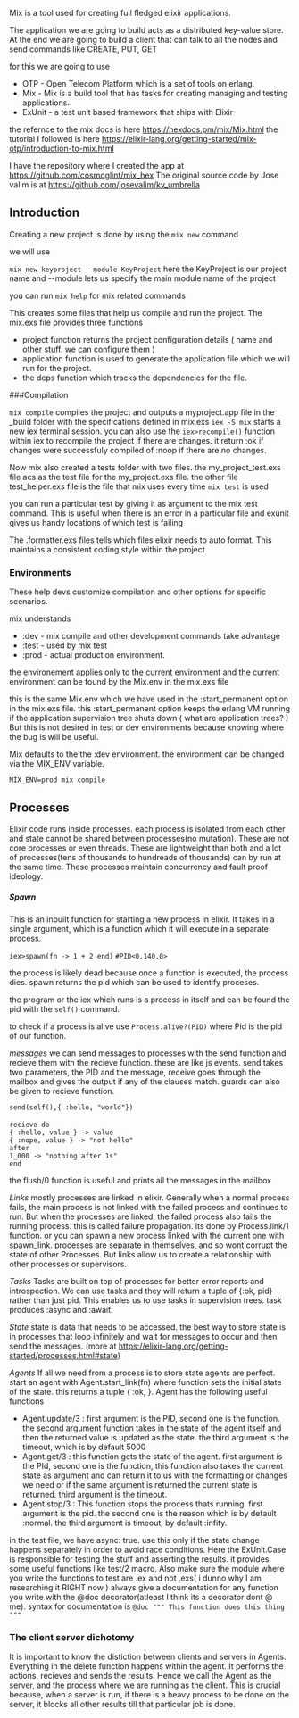 Mix is a tool used for creating full fledged elixir applications.

The application we are going to build acts as a distributed key-value store. At the end we are going to build a client that can talk to all the nodes and send commands like CREATE, PUT, GET


for this we are going to use
- OTP - Open Telecom Platform which is a set of tools on erlang.
- Mix - Mix is a build tool that has tasks for creating managing and testing applications.
- ExUnit - a test unit based framework that ships with Elixir

the refernce to the mix docs is here https://hexdocs.pm/mix/Mix.html
the tutorial I followed is here https://elixir-lang.org/getting-started/mix-otp/introduction-to-mix.html


I have the repository where I created the app at https://github.com/cosmoglint/mix_hex
The original source code by Jose valim is at https://github.com/josevalim/kv_umbrella







## Introduction
Creating a new project is done by using the `mix new` command

we will use

`mix new keyproject --module KeyProject` here the KeyProject is our project name and --module lets us specify the main module name of the project


you can run `mix help` for mix related commands



This creates some files that help us compile and run the project. The mix.exs file provides three functions

- project function returns the project configuration details ( name and other stuff. we can configure them )
- application function is used to generate the application file which we will run for the project.
- the deps function which tracks the dependencies for the file.

###Compilation



`mix compile` compiles the project and outputs a myproject.app file in the _build folder with the specifications defined in mix.exs
`iex -S mix` starts a new iex terminal session. you can also use the `iex>recompile()` function within iex to recompile the project if there are changes. it return :ok if changes were successfuly compiled of :noop if there are no changes.


Now mix also created a tests folder with two files. the my_project_test.exs file acs as the test file for the my_project.exs file.
the other file test_helper.exs file is the file that mix uses every time `mix test` is used


you can run a particular test by giving it as argument to the mix test command. This is useful when there is an error in a particular file and exunit gives us handy locations of which test is failing


The .formatter.exs files tells which files elixir needs to auto format. This maintains a consistent coding style within the project


### Environments
These help devs customize compilation and other options for specific scenarios.

mix understands
- :dev - mix compile and other development commands take advantage
- :test - used by mix test
- :prod - actual production environment.

the environement applies only to the current environment and the current environment can be found by the Mix.env in the mix.exs file

this is the same Mix.env which we have used in the :start_permanent option in the mix.exs file.
this :start_permanent option keeps the erlang VM running if the application supervision tree shuts down ( what are application trees? )
But this is not desired in test or dev environments because knowing where the bug is will be useful.



Mix defaults to the the :dev environment. the environment can be changed via the MIX_ENV variable.

`MIX_ENV=prod mix compile`







## Processes
Elixir code runs inside processes. each process is isolated from each other and state cannot be shared between processes(no mutation). These are not core processes or even threads. These are lightweight than both and a lot of processes(tens of thousands to hundreads of thousands) can by run at the same time. These processes maintain concurrency and fault proof ideology.

##### Spawn

This is an inbuilt function for starting a new process in elixir. It takes in a single argument, which is a function which it will execute in a separate process.

`iex>spawn(fn -> 1 + 2 end)`
`#PID<0.140.0>`

the process is likely dead because once a function is executed, the process dies. spawn returns the pid which can be used to identify proceses.

the program or the iex which runs is a process in itself and can be found the pid with the `self()` command.

to check if a process is alive use `Process.alive?(PID)` where Pid is the pid of our function.


*messages*
we can send messages to processes with the send function and recieve them with the recieve function. these are like js events.
send takes two parameters, the PID and the message, receive goes through the mailbox and gives the output if any of the clauses match. guards can also be given to recieve function.

`send(self(),{ :hello, "world"})`<br><br>
`recieve do`<br>
  `{ :hello, value } -> value`<br>
  `{ :nope, value } -> "not hello"`<br>
  `after`<br>
    `1_000 -> "nothing after 1s"`<br>
`end`

the flush/0 function is useful and prints all the messages in the mailbox

*Links*
mostly processes are linked in elixir. Generally when a normal process fails, the main process is not linked with the failed process and continues to run. But when the processes are linked, the failed process also fails the running process. this is called failure propagation. its done by Process.link/1 function. or you can spawn a new process linked with the current one with spawn_link. processes are separate in themselves, and so wont corrupt the state of other Processes. But links allow us to create a relationship with other processes or supervisors.


*Tasks*
Tasks are built on top of processes for better error reports and introspection.
We can use tasks and they will return a tuple of {:ok, pid} rather than just pid. This enables us to use tasks in supervision trees. task produces :async and :await.


*State*
state is data that needs to be accessed. the best way to store state is in processes that loop infinitely and wait for messages to occur and then send the messages. (more at https://elixir-lang.org/getting-started/processes.html#state)



*Agents*
If all we need from a process is to store state agents are perfect. start an agent with Agent.start_link(fn) where function sets the initial state of the state. this returns a tuple { :ok, <PID> }.
Agent has the following useful functions
- Agent.update/3 : first argument is the PID, second one is the function. the second argument function takes in the state of the agent itself and then the returned value is updated as the state. the third argument is the timeout, which is by default 5000
- Agent.get/3 : this function gets the state of the agent. first argument is the PId, second one is the function, this function also takes the current state as argument and can return it to us with the formatting or changes we need or if the same argument is returned the current state is returned. third argument is the timeout.
- Agent.stop/3 : This function stops the process thats running. first argument is the pid. the second one is the reason which is by default :normal. the third argument is timeout, by default :infity.





in the test file, we have async: true. use this only if the state change happens separately in order to avoid race conditions. Here the ExUnit.Case is responsible for testing the stuff and asserting the results. it provides some useful functions like test/2 macro.
Also make sure the module where you write the functions to test are .ex and not .exs( i dunno why I am researching it RIGHT now )
always give a documentation for any function you write with the @doc decorator(atleast I think its a decorator dont @ me). syntax for documentation is `@doc """ This function does this thing """`


### The client server dichotomy

It is important to know the distiction between clients and servers in Agents. Everything in the delete function happens within the agent. It performs the actions, recieves and sends the results. Hence we call the Agent as the server, and the process where we are running as the client. This is crucial because, when a server is run, if there is a heavy process to be done on the server, it blocks all other results till that particular job is done. 
